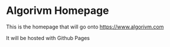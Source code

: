 # Algorivm Homepage

This is the homepage that will go onto https://www.algorivm.com

It will be hosted with Github Pages
